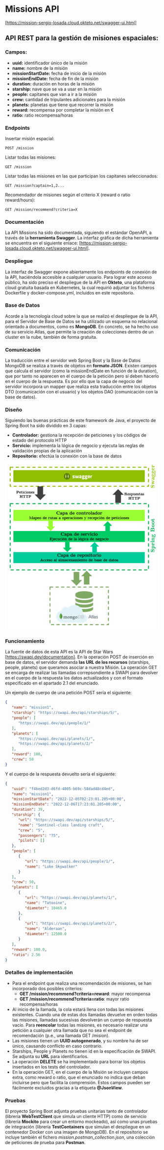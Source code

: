 # **Missions API**
[https://mission-sergio-losada.cloud.okteto.net/swagger-ui.html]
## **API REST para la gestión de misiones espaciales:**

### **Campos**:
 - **uuid:** identificador único de la misión
 - **name:** nombre de la misión
 - **missionStartDate:** fecha de inicio de la misión
 - **missionEndDate:** fecha de fin de la misión
 - **duration:** duración en horas de la misión
 - **starship:** nave que se va a usar en la misión
 - **people:** capitanes que van a ir a la misión
 - **crew:** cantidad de tripulantes adicionales para la misión
 - **planets:** planetas que tiene que recorrer la misión
 - **reward:** recompensa por completar la misión en €
 - **ratio:** ratio recompensa/horas

### **Endpoints**

Insertar misión espacial:
 ```
 POST /mission
 ```
 
Listar todas las misiones:
 ```
 GET /mission 
 ```

Listar todas las misiones en las que participan los capitanes seleccionados:
 ```
 GET /mission?captain=1,2...
 ```

Recomendador de misiones según el criterio X (reward o ratio reward/hours):
 ```
 GET /mission/recommend?criteria=X
 ``` 

### **Documentación**
La API Missions ha sido documentada, siguiendo el estándar OpenAPI, a través de la **herramienta Swagger**.
La interfaz gráfica de dicha herramienta se encuentra en el siguiente enlace: [https://mission-sergio-losada.cloud.okteto.net/swagger-ui.html].

### **Despliegue**
La interfaz de Swagger expone abiertamente los endpoints de conexión de la API, haciéndola accesible a cualquier usuario. Para lograr este acceso público, ha sido preciso el despliegue de la API en **Okteto**, una plataforma cloud gratuita basada en Kubernetes, la cual requirió adjuntar los ficheros Dockerfile y docker-compose.yml, incluidos en este repositorio.

### **Base de Datos**
Acorde a la tecnología cloud sobre la que se realizó el despliegue de la API, para el Servidor de Base de Datos se ha utilizado un esquema no relacional orientado a documentos, como es **MongoDB**. En concreto, se ha hecho uso de su servicio Atlas, que permite la creación de colecciones dentro de un cluster en la nube, también de forma gratuita.

### Comunicación
La traducción entre el servidor web Spring Boot y la Base de Datos MongoDB se realiza a través de objetos en **formato JSON**. Existen campos que calcula el servidor (como la missionEndDate en función de la duration), que por tanto no aparecen en el cuerpo de la petición pero sí deben hacerlo en el cuerpo de la respuesta. Es por ello que la capa de negocio del servidor incorpora un mapper que realiza esta traducción entre los objetos DTO (comunicación con el usuario) y los objetos DAO (comunicación con la base de datos).

### Diseño
Siguiendo las buenas prácticas de este framework de Java, el proyecto de Spring Boot ha sido dividido en 3 capas:
- **Controlador:** gestiona la recepción de peticiones y los códigos de estado del protocolo HTTP
- **Servicio:** implementa la lógica de negocio y ejecuta las reglas de validación propias de la aplicación
- **Repositorio:** efectúa la conexión con la base de datos

![Patrón de diseño de capas](https://raw.githubusercontent.com/sergio-losada/sergio-losada.github.io/2e0629da436579fef3729b282e62c62386a87d06/capas.PNG)

### Funcionamiento
La fuente de datos de esta API es la API de Star Wars [https://swapi.dev/documentation]. En la operación POST de inserción en base de datos, el servidor demanda **las URL de los recursos** (starships, people, planets) que queramos asociar a nuestra Misión. La operación GET se encarga de realizar las llamadas correpsondiente a SWAPI para devolver en el cuerpo de la respuesta los datos actualizados y con el formato especificado en el apartado 2.1 del enunciado.

Un ejemplo de cuerpo de una petición POST sería el siguiente:
```json
{
   "name": "mission1",
   "starship": "https://swapi.dev/api/starships/5/",
   "people": [
      "https://swapi.dev/api/people/1/"
   ],
   "planets": [
      "https://swapi.dev/api/planets/1/",
      "https://swapi.dev/api/planets/2/"
   ],
   "reward": 100,
   "crew": 50
}
```

Y el cuerpo de la respuesta devuelto sería el siguiente:
```json
{
   "uuid": "f4bed2d3-d6fd-4005-b69c-58dad48cd4ed",
   "name": "mission1",
   "missionStartDate": "2022-12-05T02:23:01.205+00:00",
   "missionEndDate": "2022-12-06T17:23:01.205+00:00",
   "duration": 39,
   "starship": {
      "url": "https://swapi.dev/api/starships/5/",
      "name": "Sentinel-class landing craft",
      "crew": "5",
      "passengers": "75",
      "pilots": []
   },
   "people": [
      {
         "url": "https://swapi.dev/api/people/1/",
         "name": "Luke Skywalker"
      }
   ],
   "crew": 50,
   "planets": [
      {
         "url": "https://swapi.dev/api/planets/1/",
         "name": "Tatooine",
         "diameter": 10465.0
      },
      {
         "url": "https://swapi.dev/api/planets/2/",
         "name": "Alderaan",
         "diameter": 12500.0
      }
   ],
   "reward": 100.0,
   "ratio": 2.56
}
```

### Detalles de implementación
- Para el endpoint que realiza una recomendación de misiones, se han incorporado dos posibles criterios:
  - **GET /mission/recommend?criteria=reward**: mayor recompensa
  - **GET /mission/recommend?criteria=ratio**: mayor ratio recompensa/horas
- Al inicio de la llamada, la cola estará llena con todas las misiones existentes. Cuando una de estas dos llamadas devuelve en orden todas las misiones, llamadas sucesivas devolverán un cuerpo de respuesta vacío. Para **reencolar** todas las misiones, es necesario realizar una petición a cualquier otra llamada que no sea el endpoint de recomendación (p.e., una llamada GET /mision).
- Las misiones tienen un **UUID autogenerado**, y su nombre ha de ser único, causando conflicto en caso contrario.
- Starships, People y Planets no tienen id en la especificación de SWAPI. Se adjunta su **URL** para identificarlos.
- La operación **DELETE** se ha implementado para borrar los objetos insertados en los tests del controlador.
- En la operación GET, en el cuerpo de la Misión se incluyen campos extra, como reward o ratio, que el enunciado no indica que deban incluirse pero que facilita la comprensión. Estos campos pueden ser fácilmente excluidos gracias a la etiqueta **@JsonView**.


### Pruebas
El proyecto Spring Boot adjunta pruebas unitarias tanto de controlador (librería **WebTestClient** que simula un cliente HTTP) como de servicio (librería **Mockito** para crear un entorno mockeado), así como unas pruebas de integración (librería **TestContainers** que simulan el despliegue en un contenedor Docker con una imagen de MongoDB). En el repositorio se incluye también el fichero *mission.postman_collection.json*, una colección de peticiones de prueba para **Postman**.
